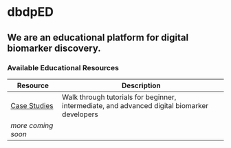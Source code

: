 # dbdpED

## We are an educational platform for digital biomarker discovery.


### Available Educational Resources

| Resource | Description |
| ------ | ------ |  
| [Case Studies](https://github.com/DigitalBiomarkerDiscoveryPipeline/Education/tree/main/Case-Studies) | Walk through tutorials for beginner, intermediate, and advanced digital biomarker developers | 
| *more coming soon* | | 
